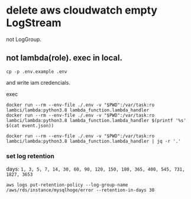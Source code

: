 # delete aws cloudwatch empty LogStream
not LogGroup.

## not lambda(role). exec in local.
```
cp -p .env.example .env
```

and write iam credencials.

exec
```
docker run --rm --env-file ./.env -v "$PWD":/var/task:ro lambci/lambda:python3.8 lambda_function.lambda_handler
docker run --rm --env-file ./.env -v "$PWD":/var/task:ro lambci/lambda:python3.8 lambda_function.lambda_handler $(printf '%s' $(cat event.json))
```

```
docker run --rm --env-file ./.env -v "$PWD":/var/task:ro lambci/lambda:python3.8 lambda_function.lambda_handler | jq -r '.'
```

### set log retention
days: `1, 3, 5, 7, 14, 30, 60, 90, 120, 150, 180, 365, 400, 545, 731, 1827, 3653`

```
aws logs put-retention-policy --log-group-name /aws/rds/instance/mysqlhoge/error --retention-in-days 30
```
